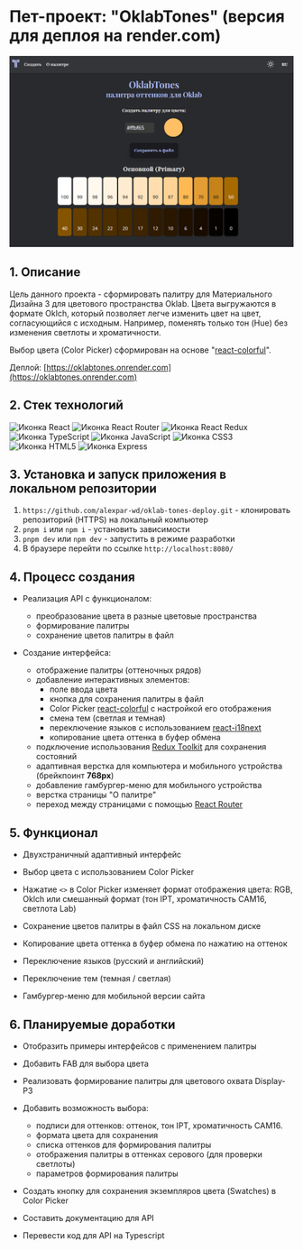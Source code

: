 # Пет-проект: "OklabTones" (версия для деплоя на render.com)

![Стартовый экран сайта](screenshot.png)

## 1. Описание

Цель данного проекта - сформировать палитру для Материального Дизайна 3 для цветового пространства Oklab. Цвета выгружаются в формате Oklch, который позволяет легче изменить цвет на цвет, согласующийся с исходным. Например, поменять только тон (Hue) без изменения светлоты и хроматичности.

Выбор цвета (Color Picker) сформирован на основе "[react-colorful](https://www.npmjs.com/package/react-colorful)".

Деплой: [https://oklabtones.onrender.com](https://oklabtones.onrender.com)

## 2. Стек технологий

![Иконка React](https://img.shields.io/badge/React-20232A?logo=react&style=for-the-badge)
![Иконка React Router](https://img.shields.io/badge/React_Router-CA4245?logo=react-router&logoColor=white&style=for-the-badge)
![Иконка React Redux](https://img.shields.io/badge/React_Redux-764ABC?logo=redux&logoColor=white&style=for-the-badge)
![Иконка TypeScript](https://img.shields.io/badge/TypeScript-3178C6?logo=typescript&logoColor=white&style=for-the-badge)
![Иконка JavaScript](https://img.shields.io/badge/JavaScript-323330?logo=javascript&logoColor=F7DF1E&style=for-the-badge)
![Иконка CSS3](https://img.shields.io/badge/CSS3-1572B6?logo=css3&logoColor=white&style=for-the-badge)
![Иконка HTML5](https://img.shields.io/badge/HTML5-E34F26?logo=html5&logoColor=white&style=for-the-badge)
![Иконка Express](https://img.shields.io/badge/Express-000?logo=express&logoColor=white&style=for-the-badge)

## 3. Установка и запуск приложения в локальном репозитории

1. `https://github.com/alexpar-wd/oklab-tones-deploy.git` - клонировать репозиторий (HTTPS) на локальный компьютер
2. `pnpm i` или `npm i` - установить зависимости
4. `pnpm dev` или `npm dev` - запустить в режиме разработки
5. В браузере перейти по ссылке `http://localhost:8080/`

## 4. Процесс создания

- Реализация API с функционалом:
    - преобразование цвета в разные цветовые пространства
    - формирование палитры
    - сохранение цветов палитры в файл

- Создание интерфейса:
    - отображение палитры (оттеночных рядов)
    - добавление интерактивных элементов:
        - поле ввода цвета
        - кнопка для сохранения палитры в файл
        - Color Picker [react-colorful](https://www.npmjs.com/package/react-colorful) c настройкой его отображения
        - смена тем (светлая и темная)
        - переключение языков с использованием [react-i18next](https://www.npmjs.com/package/react-i18next)
        - копирование цвета оттенка в буфер обмена
    - подключение использования [Redux Toolkit](https://www.npmjs.com/package/@reduxjs/toolkit) для сохранения состояний
    - адаптивная верстка для компьютера и мобильного устройства (брейкпоинт **768px**)
    - добавление гамбургер-меню для мобильного устройства
    - верстка страницы "О палитре"
    - переход между страницами с помощью [React Router](https://www.npmjs.com/package/react-router-dom)

## 5. Функционал

- Двухстраничный адаптивный интерфейс

- Выбор цвета с использованием Color Picker
- Нажатие `<>` в Color Picker изменяет формат отображения цвета: RGB, Oklch или смешанный формат (тон IPT, хроматичность CAM16, светлота Lab)
- Сохранение цветов палитры в файл CSS на локальном диске
- Копирование цвета оттенка в буфер обмена по нажатию на оттенок
- Переключение языков (русский и английский)
- Переключение тем (темная / светлая)
- Гамбургер-меню для мобильной версии сайта

## 6. Планируемые доработки

- Отобразить примеры интерфейсов с применением палитры

- Добавить FAB для выбора цвета
- Реализовать формирование палитры для цветового охвата Display-P3
- Добавить возможность выбора:
    - подписи для оттенков: оттенок, тон IPT, хроматичность CAM16.
    - формата цвета для сохранения
    - списка оттенков для формирования палитры
    - отображения палитры в оттенках серового (для проверки светлоты)
    - параметров формирования палитры
- Создать кнопку для сохранения экземпляров цвета (Swatches) в Color Picker
- Cоставить документацию для API
- Перевести код для API на Typescript
